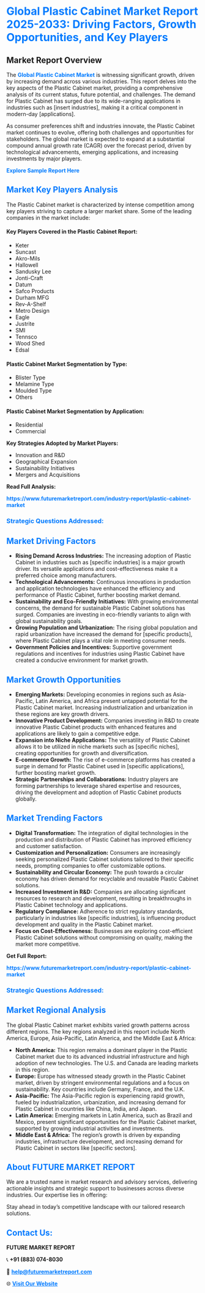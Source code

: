 <h1 style="color: #007BFF;">Global Plastic Cabinet Market Report 2025-2033: Driving Factors, Growth Opportunities, and Key Players</h1>

<section id="overview">
<h2>Market Report Overview</h2>
<p>The <a href="https://www.futuremarketreport.com/industry-report/plastic-cabinet-market" style="color: #007BFF; text-decoration: none;"><strong>Global Plastic Cabinet Market</strong></a> is witnessing significant growth, driven by increasing demand across various industries. This report delves into the key aspects of the Plastic Cabinet market, providing a comprehensive analysis of its current status, future potential, and challenges. The demand for Plastic Cabinet has surged due to its wide-ranging applications in industries such as [insert industries], making it a critical component in modern-day [applications].</p>
<p>As consumer preferences shift and industries innovate, the Plastic Cabinet market continues to evolve, offering both challenges and opportunities for stakeholders. The global market is expected to expand at a substantial compound annual growth rate (CAGR) over the forecast period, driven by technological advancements, emerging applications, and increasing investments by major players.</p>
</section>

<section id="overview">
<p><a href="https://www.futuremarketreport.com/request-sample/reportId=109388" style="color: #007BFF; text-decoration: none;"><strong>Explore Sample Report Here</strong></a></p>
</section>

<section id="key-players">
<h2 style="color: #007BFF;">Market Key Players Analysis</h2>
<p>The Plastic Cabinet market is characterized by intense competition among key players striving to capture a larger market share. Some of the leading companies in the market include:</p>
<h4>Key Players Covered in the Plastic Cabinet Report:</h4>
<ul><li>Keter</li><li>Suncast</li><li>Akro-Mils</li><li>Hallowell</li><li>Sandusky Lee</li><li>Jonti-Craft</li><li>Datum</li><li>Safco Products</li><li>Durham MFG</li><li>Rev-A-Shelf</li><li>Metro Design</li><li>Eagle</li><li>Justrite</li><li>SMI</li><li>Tennsco</li><li>Wood Shed</li><li>Edsal</li></ul>
<h4>Plastic Cabinet Market Segmentation by Type:</h4>
<ul><li>Blister Type</li><li>Melamine Type</li><li>Moulded Type</li><li>Others</li></ul>

<h4>Plastic Cabinet Market Segmentation by Application:</h4>
<ul><li>Residential</li><li>Commercial</li></ul>
<p><strong>Key Strategies Adopted by Market Players:</strong></p>
<ul>
<li>Innovation and R&D</li>
<li>Geographical Expansion</li>
<li>Sustainability Initiatives</li>
<li>Mergers and Acquisitions</li>
</ul>
</section>

<section>
<p><strong>Read Full Analysis: </strong></p><a href="https://www.futuremarketreport.com/industry-report/plastic-cabinet-market" style="color: #007BFF; text-decoration: none;"><strong>https://www.futuremarketreport.com/industry-report/plastic-cabinet-market</strong></a>
<h3 style="color: #007BFF;">Strategic Questions Addressed:</h3>
</section>

<section id="driving-factors">
<h2 style="color: #007BFF;">Market Driving Factors</h2>
<ul>
<li><strong>Rising Demand Across Industries:</strong> The increasing adoption of Plastic Cabinet in industries such as [specific industries] is a major growth driver. Its versatile applications and cost-effectiveness make it a preferred choice among manufacturers.</li>
<li><strong>Technological Advancements:</strong> Continuous innovations in production and application technologies have enhanced the efficiency and performance of Plastic Cabinet, further boosting market demand.</li>
<li><strong>Sustainability and Eco-Friendly Initiatives:</strong> With growing environmental concerns, the demand for sustainable Plastic Cabinet solutions has surged. Companies are investing in eco-friendly variants to align with global sustainability goals.</li>
<li><strong>Growing Population and Urbanization:</strong> The rising global population and rapid urbanization have increased the demand for [specific products], where Plastic Cabinet plays a vital role in meeting consumer needs.</li>
<li><strong>Government Policies and Incentives:</strong> Supportive government regulations and incentives for industries using Plastic Cabinet have created a conducive environment for market growth.</li>
</ul>
</section>

<section id="growth-opportunities">
<h2 style="color: #007BFF;">Market Growth Opportunities</h2>
<ul>
<li><strong>Emerging Markets:</strong> Developing economies in regions such as Asia-Pacific, Latin America, and Africa present untapped potential for the Plastic Cabinet market. Increasing industrialization and urbanization in these regions are key growth drivers.</li>
<li><strong>Innovative Product Development:</strong> Companies investing in R&D to create innovative Plastic Cabinet products with enhanced features and applications are likely to gain a competitive edge.</li>
<li><strong>Expansion into Niche Applications:</strong> The versatility of Plastic Cabinet allows it to be utilized in niche markets such as [specific niches], creating opportunities for growth and diversification.</li>
<li><strong>E-commerce Growth:</strong> The rise of e-commerce platforms has created a surge in demand for Plastic Cabinet used in [specific applications], further boosting market growth.</li>
<li><strong>Strategic Partnerships and Collaborations:</strong> Industry players are forming partnerships to leverage shared expertise and resources, driving the development and adoption of Plastic Cabinet products globally.</li>
</ul>
</section>

<section id="trending-factors">
<h2 style="color: #007BFF;">Market Trending Factors</h2>
<ul>
<li><strong>Digital Transformation:</strong> The integration of digital technologies in the production and distribution of Plastic Cabinet has improved efficiency and customer satisfaction.</li>
<li><strong>Customization and Personalization:</strong> Consumers are increasingly seeking personalized Plastic Cabinet solutions tailored to their specific needs, prompting companies to offer customizable options.</li>
<li><strong>Sustainability and Circular Economy:</strong> The push towards a circular economy has driven demand for recyclable and reusable Plastic Cabinet solutions.</li>
<li><strong>Increased Investment in R&D:</strong> Companies are allocating significant resources to research and development, resulting in breakthroughs in Plastic Cabinet technology and applications.</li>
<li><strong>Regulatory Compliance:</strong> Adherence to strict regulatory standards, particularly in industries like [specific industries], is influencing product development and quality in the Plastic Cabinet market.</li>
<li><strong>Focus on Cost-Effectiveness:</strong> Businesses are exploring cost-efficient Plastic Cabinet solutions without compromising on quality, making the market more competitive.</li>
</ul>
</section>

<section>
<p><strong>Get Full Report: </strong></p><a href="https://www.futuremarketreport.com/industry-report/plastic-cabinet-market" style="color: #007BFF; text-decoration: none;"><strong>https://www.futuremarketreport.com/industry-report/plastic-cabinet-market</strong></a>
<h3 style="color: #007BFF;">Strategic Questions Addressed:</h3>
</section>


<section id="regional-analysis">
<h2 style="color: #007BFF;">Market Regional Analysis</h2>
<p>The global Plastic Cabinet market exhibits varied growth patterns across different regions. The key regions analyzed in this report include North America, Europe, Asia-Pacific, Latin America, and the Middle East & Africa:</p>
<ul>
<li><strong>North America:</strong> This region remains a dominant player in the Plastic Cabinet market due to its advanced industrial infrastructure and high adoption of new technologies. The U.S. and Canada are leading markets in this region.</li>
<li><strong>Europe:</strong> Europe has witnessed steady growth in the Plastic Cabinet market, driven by stringent environmental regulations and a focus on sustainability. Key countries include Germany, France, and the U.K.</li>
<li><strong>Asia-Pacific:</strong> The Asia-Pacific region is experiencing rapid growth, fueled by industrialization, urbanization, and increasing demand for Plastic Cabinet in countries like China, India, and Japan.</li>
<li><strong>Latin America:</strong> Emerging markets in Latin America, such as Brazil and Mexico, present significant opportunities for the Plastic Cabinet market, supported by growing industrial activities and investments.</li>
<li><strong>Middle East & Africa:</strong> The region’s growth is driven by expanding industries, infrastructure development, and increasing demand for Plastic Cabinet in sectors like [specific sectors].</li>
</ul>
</section>

<footer>
<h2 style="color: #007BFF;">About FUTURE MARKET REPORT</h2>
<p>We are a trusted name in market research and advisory services, delivering actionable insights and strategic support to businesses across diverse industries. Our expertise lies in offering:</p>

<p>Stay ahead in today’s competitive landscape with our tailored research solutions.</p>

<h2 style="color: #007BFF;">Contact Us:</h2>
<p><strong>FUTURE MARKET REPORT</strong></p>
<p>📞 <strong>+91 (883) 074-8030</strong></p>
<p>📧 <strong><a href="mailto:help@futuremarketreport.com" style="color: #007BFF;">help@futuremarketreport.com</a></strong></p>
<p>🌐 <strong><a href="https://www.futuremarketreport.com/" style="color: #007BFF;">Visit Our Website</a></strong></p>
</footer>
